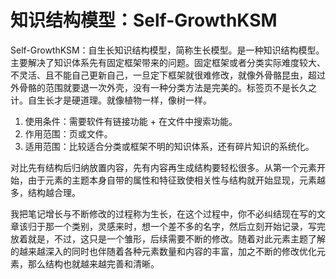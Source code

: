 # 知识结构模型：Self-GrowthKSM


Self-GrowthKSM：自生长知识结构模型，简称生长模型。是一种知识结构模型。主要解决了知识体系先有固定框架带来的问题。固定框架或者分类实际难度较大、不灵活、且不能自己更新自己，一旦定下框架就很难修改，就像外骨骼昆虫，超过外骨骼的范围就要退一次外壳，没有一种分类方法是完美的。标签页不是长久之计。自生长才是硬道理。就像植物一样，像树一样。

1. 使用条件：需要软件有链接功能 + 在文件中搜索功能。
2. 作用范围：页或文件。
3. 适用范围：比较适合分类或框架不明的知识体系，还有碎片知识的系统化。

对比先有结构后归纳放置内容，先有内容再生成结构要轻松很多。从第一个元素开始，由于元素的主题本身自带的属性和特征致使相关性与结构就开始显现，元素越多，结构越合理。

我把笔记增长与不断修改的过程称为生长，在这个过程中，你不必纠结现在写的文章该归于那一个类别，灵感来时，想一个差不多的名字，然后立刻开始记录，写完放着就是，不过，这只是一个雏形，后续需要不断的修改。随着对此元素主题了解的越来越深入的同时也伴随着各种元素数量和内容的丰富，加之不断的修改优化元素，那么结构也就越来越完善和清晰。

